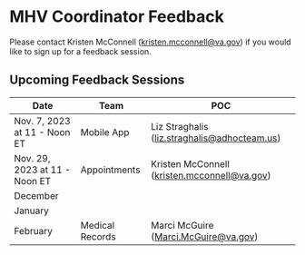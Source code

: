 # MHV Coordinator Feedback

Please contact Kristen McConnell (kristen.mcconnell@va.gov) if you would like to sign up for a feedback session.

## Upcoming Feedback Sessions
| Date | Team | POC |
| ---- | ---- | ---- |
| Nov. 7, 2023 at 11 - Noon ET | Mobile App | Liz Straghalis (liz.straghalis@adhocteam.us) |
| Nov. 29, 2023 at 11 - Noon ET | Appointments | Kristen McConnell (kristen.mcconnell@va.gov) |
| December |  |  |
| January |  |  |
| February | Medical Records | Marci McGuire (Marci.McGuire@va.gov) |
